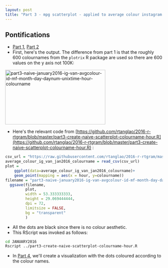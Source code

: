 ```yaml
---
layout: post
title: "Part 3 - mpg scatterplot - applied to average colour instagram by hour jan 1-31, 2016 - create naive colourname visualization with black dots"
---
```


## Pontifications

* [Part 1](http://rolandtanglao.com/2017/08/07/p1-mpg-scatterplot-average-colour-instagram-r-data-science/), [Part 2](http://rolandtanglao.com/2017/08/07/p2-part2-create-csv-files-with-plotrix-colour-names/)
* First, here's the output. The difference from part 1 is that the roughly 600 colournames from the ```plotrix``` R package are used so there are 600 values on the y axis not 100K:

<a data-flickr-embed="true"  href="https://www.flickr.com/photos/roland/36040620820/in/dateposted-ff/" title="part3-naive-january2016-ig-van-avgcolour-id-mf-month-day-daynum-unixtime-hour-colourname"><img src="https://farm5.staticflickr.com/4334/36040620820_e30ca68eb5_n.jpg" width="320" height="174" alt="part3-naive-january2016-ig-van-avgcolour-id-mf-month-day-daynum-unixtime-hour-colourname"></a><script async src="//embedr.flickr.com/assets/client-code.js" charset="utf-8"></script>

* Here's the relevant code from [https://github.com/rtanglao/2016-r-rtgram/blob/master/part3-create-naive-scatterplot-colourname-hour.R](https://github.com/rtanglao/2016-r-rtgram/blob/master/part3-create-naive-scatterplot-colourname-hour.R) : 

```R
csv_url = "https://raw.githubusercontent.com/rtanglao/2016-r-rtgram/master/JANUARY2016/january2016-ig-van-avgcolour-id-mf-month-day-daynum-unixtime-hour-colourname.csv"
average_colour_ig_van_jan2016_colourname = read_csv(csv_url)
plot =
    ggplot(data=average_colour_ig_van_jan2016_colourname)+
    geom_point(mapping = aes(x = hour, y=colourname))
filename = "part3-naive-january2016-ig-van-avgcolour-id-mf-month-day-daynum-unixtime-hour-colourname.png"
  ggsave(filename,
         plot,
         width = 53.333333333,
         height = 29.069444444,
         dpi = 72,
         limitsize = FALSE,
         bg = "transparent"
         )
```

* All the dots are black since there is no colour aesthetic.
* This RScript was invoked as follows:

```bash
cd JANUARY2016
Rscript ../part3-create-naive-scatterplot-colourname-hour.R
```

* In [Part 4](http://rolandtanglao.com/2017/08/07/p4-part4-ig-van-jan2016-colour-the-dots-with-the-right-colour-name/), we'll create a visualization with the dots coloured according to the colour names.